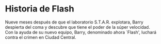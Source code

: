 # Historia de Flash

Nueve meses después de que el laboratorio S.T.A.R. explotara, Barry despierta del coma y descubre que tiene el poder de la súper velocidad. Con la ayuda de su nuevo equipo, Barry, denominado ahora `Flash', luchará contra el crimen en Ciudad Central.
